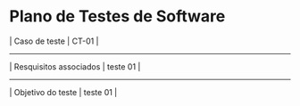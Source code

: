 # Plano de Testes de Software



| Caso de teste | CT-01 |
________________________
| Resquisitos associados | teste 01 |
________________________
| Objetivo do teste | teste 01 |
